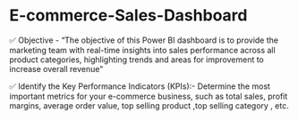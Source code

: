 # E-commerce-Sales-Dashboard 
✅ Objective - “The objective of this Power BI dashboard is to provide the marketing team with real-time insights into sales performance across all product categories, highlighting trends and areas for improvement to increase overall revenue"

✅  Identify the Key Performance Indicators (KPIs):-  Determine the most important metrics for your e-commerce business, such as total sales, profit margins, average order value, top selling product ,top selling category , etc.




